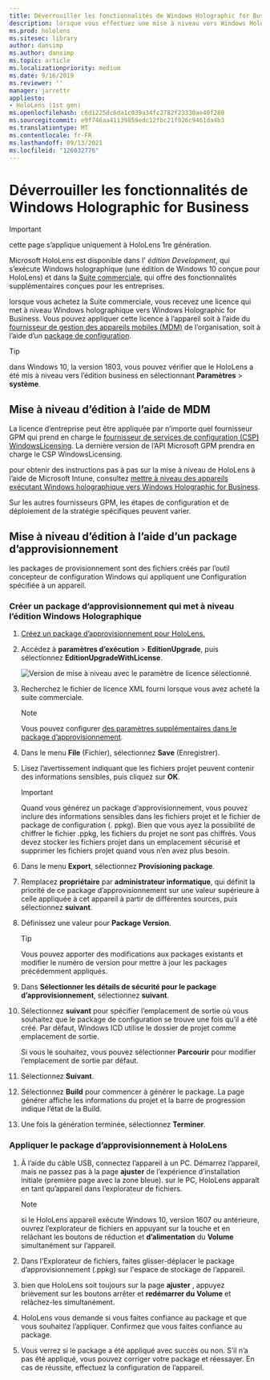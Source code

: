 ```yaml
---
title: Déverrouiller les fonctionnalités de Windows Holographic for Business
description: lorsque vous effectuez une mise à niveau vers Windows Holographic for Business, HoloLens fournit des fonctionnalités supplémentaires conçues pour l’entreprise.
ms.prod: hololens
ms.sitesec: library
author: dansimp
ms.author: dansimp
ms.topic: article
ms.localizationpriority: medium
ms.date: 9/16/2019
ms.reviewer: ''
manager: jarrettr
appliesto:
- HoloLens (1st gen)
ms.openlocfilehash: c6d1225dc6da1c039a34fc2782f23330ae40f280
ms.sourcegitcommit: e9f746aa41139859edc12fbc21f926c9461da4b3
ms.translationtype: MT
ms.contentlocale: fr-FR
ms.lasthandoff: 09/13/2021
ms.locfileid: "126032776"
---
```

# <a name="unlock-windows-holographic-for-business-features"></a>Déverrouiller les fonctionnalités de Windows Holographic for Business

> [!IMPORTANT]
> cette page s’applique uniquement à HoloLens 1re génération.

Microsoft HoloLens est disponible dans l' *édition Development*, qui s’exécute Windows holographique (une édition de Windows 10 conçue pour HoloLens) et dans la [Suite commerciale](hololens-commercial-features.md), qui offre des fonctionnalités supplémentaires conçues pour les entreprises.

lorsque vous achetez la Suite commerciale, vous recevez une licence qui met à niveau Windows holographique vers Windows Holographic for Business. Vous pouvez appliquer cette licence à l’appareil soit à l’aide du [fournisseur de gestion des appareils mobiles (MDM)](#edition-upgrade-by-using-mdm) de l’organisation, soit à l’aide d’un [package de configuration](#edition-upgrade-by-using-a-provisioning-package).

> [!TIP]
> dans Windows 10, la version 1803, vous pouvez vérifier que le HoloLens a été mis à niveau vers l’édition business en sélectionnant **Paramètres**  >  **système**.

## <a name="edition-upgrade-by-using-mdm"></a>Mise à niveau d’édition à l’aide de MDM

La licence d’entreprise peut être appliquée par n’importe quel fournisseur GPM qui prend en charge le [fournisseur de services de configuration (CSP) WindowsLicensing](https://msdn.microsoft.com/library/windows/hardware/dn904983.aspx). La dernière version de l’API Microsoft GPM prendra en charge le CSP WindowsLicensing.

pour obtenir des instructions pas à pas sur la mise à niveau de HoloLens à l’aide de Microsoft Intune, consultez [mettre à niveau des appareils exécutant Windows holographique vers Windows Holographic for Business](/intune/holographic-upgrade).

 Sur les autres fournisseurs GPM, les étapes de configuration et de déploiement de la stratégie spécifiques peuvent varier.

## <a name="edition-upgrade-by-using-a-provisioning-package"></a>Mise à niveau d’édition à l’aide d’un package d’approvisionnement

les packages de provisionnement sont des fichiers créés par l’outil concepteur de configuration Windows qui appliquent une Configuration spécifiée à un appareil.

### <a name="create-a-provisioning-package-that-upgrades-the-windows-holographic-edition"></a>Créer un package d’approvisionnement qui met à niveau l’édition Windows Holographique

1. [Créez un package d’approvisionnement pour HoloLens.](hololens-provisioning.md)
1. Accédez à **paramètres d’exécution**  >  **EditionUpgrade**, puis sélectionnez **EditionUpgradeWithLicense**.

    ![Version de mise à niveau avec le paramètre de licence sélectionné.](images/icd1.png)

1. Recherchez le fichier de licence XML fourni lorsque vous avez acheté la suite commerciale.

    > [!NOTE]
    > Vous pouvez configurer [des paramètres supplémentaires dans le package d’approvisionnement](hololens-provisioning.md).

1. Dans le menu **File** (Fichier), sélectionnez **Save** (Enregistrer). 

1. Lisez l’avertissement indiquant que les fichiers projet peuvent contenir des informations sensibles, puis cliquez sur **OK**.

    > [!IMPORTANT]
    > Quand vous générez un package d’approvisionnement, vous pouvez inclure des informations sensibles dans les fichiers projet et le fichier de package de configuration (. ppkg). Bien que vous ayez la possibilité de chiffrer le fichier .ppkg, les fichiers du projet ne sont pas chiffrés. Vous devez stocker les fichiers projet dans un emplacement sécurisé et supprimer les fichiers projet quand vous n’en avez plus besoin.

1. Dans le menu **Export**, sélectionnez **Provisioning package**.

1. Remplacez **propriétaire** par **administrateur informatique**, qui définit la priorité de ce package d’approvisionnement sur une valeur supérieure à celle appliquée à cet appareil à partir de différentes sources, puis sélectionnez **suivant**.

1. Définissez une valeur pour **Package Version**.

    > [!TIP]
    > Vous pouvez apporter des modifications aux packages existants et modifier le numéro de version pour mettre à jour les packages précédemment appliqués.

1. Dans **Sélectionner les détails de sécurité pour le package d’approvisionnement**, sélectionnez **suivant**.

1. Sélectionnez **suivant** pour spécifier l’emplacement de sortie où vous souhaitez que le package de configuration se trouve une fois qu’il a été créé. Par défaut, Windows ICD utilise le dossier de projet comme emplacement de sortie.

    Si vous le souhaitez, vous pouvez sélectionner **Parcourir** pour modifier l’emplacement de sortie par défaut.

1. Sélectionnez **Suivant**.

1. Sélectionnez **Build** pour commencer à générer le package. La page générer affiche les informations du projet et la barre de progression indique l’état de la Build.

1. Une fois la génération terminée, sélectionnez **Terminer**.

### <a name="apply-the-provisioning-package-to-hololens"></a>Appliquer le package d’approvisionnement à HoloLens

1. À l’aide du câble USB, connectez l’appareil à un PC. Démarrez l’appareil, mais ne passez pas à la page **ajuster** de l’expérience d’installation initiale (première page avec la zone bleue). sur le PC, HoloLens apparaît en tant qu’appareil dans l’explorateur de fichiers.

    > [!NOTE]
    > si le HoloLens appareil exécute Windows 10, version 1607 ou antérieure, ouvrez l’explorateur de fichiers en appuyant sur la touche et en relâchant les boutons de réduction et **d’alimentation** du **Volume** simultanément sur l’appareil.

1. Dans l’Explorateur de fichiers, faites glisser-déplacer le package d’approvisionnement (.ppkg) sur l'espace de stockage de l’appareil.

1. bien que HoloLens soit toujours sur la page **ajuster** , appuyez brièvement sur les boutons arrêter et **redémarrer du** **Volume** et relâchez-les simultanément.

1. HoloLens vous demande si vous faites confiance au package et que vous souhaitez l’appliquer. Confirmez que vous faites confiance au package.

1. Vous verrez si le package a été appliqué avec succès ou non. S’il n’a pas été appliqué, vous pouvez corriger votre package et réessayer. En cas de réussite, effectuez la configuration de l’appareil.
